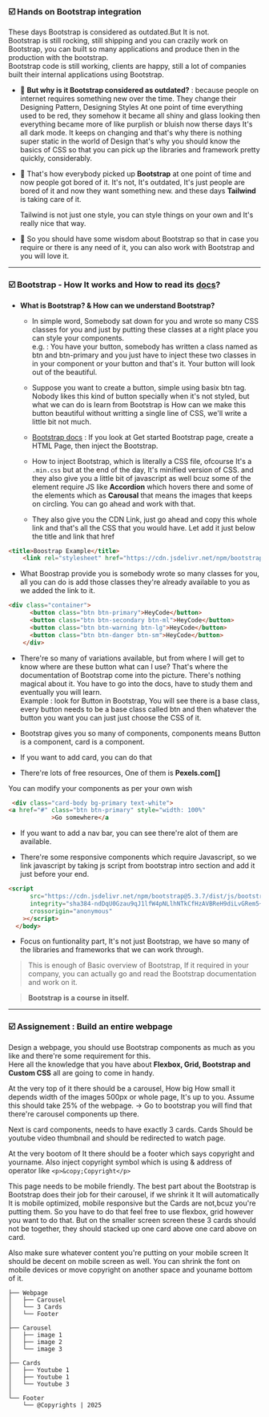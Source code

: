 ### ☑️ Hands on Bootstrap integration

These days Bootstrap is considered as outdated.But It is not.<br>
Bootstrap is still rocking, still shipping and you can crazily work on Bootstrap, you can built so many applications and produce then in the production with the bootstrap.<br>
Bootstrap code is still working, clients are happy, still a lot of companies built their internal applications using Bootstrap.<br>

- 📕 **But why is it Bootstrap considered as outdated?** : because people on internet requires something new over the time. They change their Designing Pattern, Designing Styles
  At one point of time everything used to be red, they somehow it became all shiny and glass looking then everything became more of like purplish or bluish now therse days
  It's all dark mode. It keeps on changing and that's why there is nothing super static in the world of Design that's why you should know the basics of CSS so that you can
  pick up the libraries and framework pretty quickly, considerably.<br>

- 📗 That's how everybody picked up **Bootstrap** at one point of time and now people got bored of it. It's not, It's outdated, It's just people are bored of it and now they want
  something new. and these days **Tailwind** is taking care of it.<br>
  
  Tailwind is not just one style, you can style things on your own and It's really nice that way.

- 📙 So you should have some wisdom about Bootstrap so that in case you require or there is any need of it, you can also work with Bootstrap and you will love it.

---

 ### ☑️ Bootstrap - How It works and How to read its [docs](https://getbootstrap.com/docs/5.3/getting-started/introduction/)?

- **What is Bootstrap? & How can we understand Bootstrap?**
   - In simple word, Somebody sat down for you and wrote so many CSS classes for you and just by putting these classes at a right place you can style your components.<br>
    e.g. : You have your button, somebody has written a class named as btn and btn-primary and you just have to inject these two classes in in your component or
           your button and that's it. Your button will look out of the beautiful.

   - Suppose you want to create a button, simple using basix btn tag. Nobody likes this kind of button specially when it's not styled, but what we can do is learn from
     Bootstrap is How can we make this button beautiful without writting a single line of CSS, we'll write a little bit not much.

   - [Bootstrap docs](https://getbootstrap.com/docs/5.3/getting-started/introduction/) : If you look at Get started Bootstrap page, create a HTML Page, then inject
     the Bootstrap.
   - How to inject Bootstrap, which is literally a  CSS file, ofcourse It's a ```.min.css``` but at the end of the day, It's minified version of CSS. and they also give
     you a little bit of javascript as well bcuz some of the element require JS like **Accordion** which hovers there and some of the elements which as **Carousal** that
     means the images that keeps on circling. You can go ahead and work with that.

   - They also give you the CDN Link, just go ahead and copy this whole link and that's all the CSS that you would have. Let add it just below the title and link that href 
```html
<title>Boostrap Example</title>
    <link rel="stylesheet" href="https://cdn.jsdelivr.net/npm/bootstrap@5.3.7/dist/css/bootstrap.min.css"/>
```
   - What Boostrap provide you is somebody wrote so many classes for you, all you can do is add those classes they're already available to you as we added the link to it.
```html
<div class="container">
      <button class="btn btn-primary">HeyCode</button>
      <button class="btn btn-secondary btn-ml">HeyCode</button>
      <button class="btn btn-warning btn-lg">HeyCode</button>
      <button class="btn btn-danger btn-sm">HeyCode</button>
    </div>
```
  - There're so many of variations available, but from where I will get to know where are these button what can I use? That's where the documentation of Bootstrap come
    into the picture. There's nothing magical about it. You have to go into the docs, have to study them and eventually you will learn.<br>
    Example : look for Button in Bootstrap, You will see there is a base class, every button needs to be a base class called btn and then whatever the button
              you want you can just just choose the CSS of it.

  - Bootstrap gives you so many of components, components means Button is a component, card is a component.
  
  - If you want to add card, you can do that

- There're lots of free resources, One of them is **Pexels.com[]**

You can modify your components as per your own wish 
```html
 <div class="card-body bg-primary text-white">
<a href="#" class="btn btn-primary" style="width: 100%"
            >Go somewhere</a
```

- If you want to add a nav bar, you can see there're alot of them are available.

- There're some responsive components which require Javascript, so we link javascript by taking js script from bootstrap intro section and add it just before your end.
```html
<script
      src="https://cdn.jsdelivr.net/npm/bootstrap@5.3.7/dist/js/bootstrap.bundle.min.js"
      integrity="sha384-ndDqU0Gzau9qJ1lfW4pNLlhNTkCfHzAVBReH9diLvGRem5+R9g2FzA8ZGN954O5Q"
      crossorigin="anonymous"
    ></script>
  </body>
```
- Focus on funtionality part, It's not just Bootstrap, we have so many of the libraries and frameworks that we can work through.

> This is enough of Basic overview of Bootstrap, If it required in your company, you can actually go and read the Bootstrap documentation and work on it.

> **Bootstrap is a course in itself.**
 
---

### ☑️ Assignement : Build an entire webpage

Design a webpage, you should use Bootstrap components as much as you like and there're some requirement for this.<br>
Here all the knowledge that you have about **Flexbox, Grid, Bootstrap and Custom CSS** all are going to come in handy.<br>

At the very top of it there should be a carousel, How big How small it depends width of the images 500px or whole page, It's up to you. Assume this should take 25% of the webpage. -> Go to bootstrap you will find that there're carousel components up there.<br>

Next is card components, needs to have exactly 3 cards. Cards Should be youtube video thumbnail and should be redirected to watch page.<br>

At the very bootom of It there should  be a footer which says copyright and yourname. Also inject copyright symbol which is using & address of operator like ```<p>&copy;Copyright</p>```

This page needs to be mobile friendly. The best part about the Bootstrap is Bootstrap does their job for their carousel, if we shrink it It will automatically It is mobile optimized, mobile responsive but the Cards are not,bcuz you're putting them. So you have to do that feel free to use flexbox, grid however you want to do that.
But on the smaller screen screen these 3 cards should not be together, they should stacked up one card above one card above on card.<br>

Also make sure whatever content you're putting on your mobile screen It should be decent on mobile screen as well. You can shrink the font on mobile devices or move copyright on another space and youname bottom of it.


```$ tree
├── Webpage
│   ├── Carousel
│   └── 3 Cards
│   └── Footer
│
├── Carousel
│   ├── image 1
│   ├── image 2
│   └── image 3
│
├── Cards 
│   ├── Youtube 1
│   ├── Youtube 1
│   └── Youtube 3
│
└── Footer
    └── @Copyrights | 2025

```

